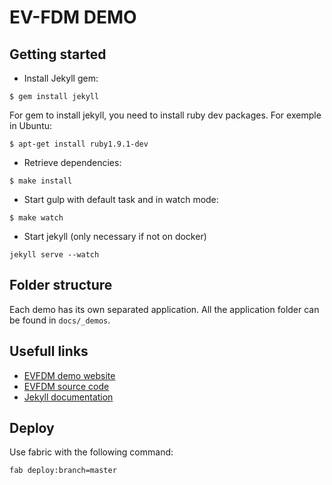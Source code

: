 EV-FDM DEMO
===========

## Getting started

- Install Jekyll gem:

```
$ gem install jekyll
```

For gem to install jekyll, you need to install ruby dev packages.
For exemple in Ubuntu:

```
$ apt-get install ruby1.9.1-dev
```

- Retrieve dependencies:

```
$ make install
```

- Start gulp with default task and in watch mode:

```
$ make watch
```

- Start jekyll (only necessary if not on docker)

```
jekyll serve --watch
```

## Folder structure

Each demo has its own separated application. All the application folder can be found in `docs/_demos`.

## Usefull links

- [EVFDM demo website](http://evfdmdemo.dev.evaneos.com)
- [EVFDM source code](https://github.com/evaneos/ev-fdm)
- [Jekyll documentation](http://jekyllrb.com/)

## Deploy

Use fabric with the following command:

```
fab deploy:branch=master
```
